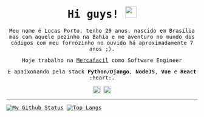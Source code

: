 <samp>
<h1 align="center">Hi guys! <img src="https://media.giphy.com/media/hvRJCLFzcasrR4ia7z/giphy.gif" width="30px"></h1>

<p align="center">
  Meu nome é Lucas Porto, tenho 29 anos, nascido em Brasília mas com aquele pezinho na Bahia e me aventuro no mundo dos códigos com meu forrózinho no ouvido há aproximadamente 7 anos ;).
</p>
<p align="center">
  Hoje trabalho na <a href="https://mercafacil.com/" target="_blank">Mercafacil</a> como Software Engineer
</p>
<p align="center">
E apaixonando pela stack <strong>Python/Django</strong>, <strong>NodeJS</strong>, <strong>Vue</strong> e <strong>React</strong> :heart:.
</p>

<p align="center">
  <a href="https://www.linkedin.com/in/lucas-porto-031148125" target="_blank"><img align="center" src="https://cdn.jsdelivr.net/npm/simple-icons@3.0.1/icons/linkedin.svg" alt="lucasporto" height="20" width="20" /></a>
  <a href="https://www.instagram.com/lucasporto___/" target="_blank"><img align="center" src="https://cdn.jsdelivr.net/npm/simple-icons@3.0.1/icons/instagram.svg" alt="lucasporto.hd" height="20" width="20" /></a>
</p>

***

[![My Github Status](https://github-readme-stats.vercel.app/api?username=lucasportolima&count_private=true&show_icons=true&theme=dracula&line_height=27)](https://github.com/lucasportolima)
[![Top Langs](https://github-readme-stats.vercel.app/api/top-langs/?username=lucasportolima&layout=compact&theme=dracula&langs_count=6)](https://github.com/lucasportolima/github-readme-stats) 
</samp>
